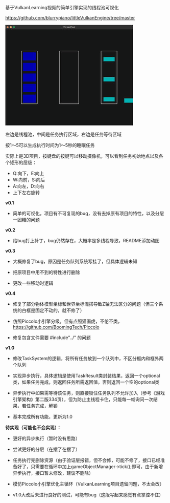 基于VulkanLearning视频的简单引擎实现的线程池可视化

https://github.com/blurrypiano/littleVulkanEngine/tree/master

![ThreadPool.gif](image/ThreadPool.gif)

左边是线程池，中间是任务执行区域，右边是任务等待区域

按1～5可以生成执行时间为1～5秒的睡眠任务

实际上是3D项目，按键盘的按键可以移动摄像机，可以看到任务初始地点以及各个矩形的层级：


+ Q:向下，E:向上
+ W:向前，S:向后
+ A:向左，D:向右
+ 上下左右旋转

**v0.1**

+ 简单的可视化，项目有不可复现的bug，没有去掉原有项目的特性，以及分层一团糟的问题

**v0.2**

+ 给bug打上补丁，bug仍然存在，大概率是多线程导致，README添加动图

**v0.3**

+ 大概修复了bug，原因是任务队列系统写挂了，但具体逻辑未知

+ 把原项目中用不到的特性进行删除

+ 更改一些移动时逻辑

**v0.4**

+ 修复了部分物体模型坐标和世界坐标混搭导致Z轴无法区分的问题（但三个系统的白框是固定不动的，就不修了）

+ 仿照Piccolo小引擎分级，但有点照猫画虎，不伦不类，https://github.com/BoomingTech/Piccolo

+ 修复包含文件需要 #include"../" 的问题

**v1.0**

+ 修改TaskSystem的逻辑，将所有任务放到一个队列中，不区分框内和框外两个队列

+ 实现异步执行，具体逻辑是使用TaskResult类封装结果，返回一个optional类，如果任务完成，则返回任务所需返回值，否则返回一个空的optional类

+ 异步执行中如果需等待该任务，则直接锁住任务队列不允许加入（参考《游戏引擎架构》第二版334页），但为防止主线程卡住，只能每一帧询问一次结果，若任务完成，解锁

+ 基本完成所有功能，更新为1.0

**待实现（可能也不会实现）：**

+ 更好的异步执行（暂时没有思路）

+ 尝试更好的分层（在摆了在摆了）

+ 任务执行完删除资源（由于验证层报错，但不会修，可能不修了，接口已经准备好了，只需要在循环中加上gameObjectManager->tick();即可，由于新增异步执行，接口暂未修改，建议不删除）

+ 模仿Piccolo小引擎优化主循环（VulkanLearning项目遗留问题，不太会改）

+ v1.0大改后未进行良好的测试，可能有bug（这版写起来感觉有点掌控不住）

